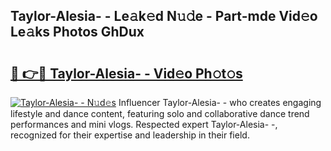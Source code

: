 ## Taylor-Alesia- - Le𝚊k𝚎d N𝚞𝚍e - Part-mde Vid𝚎o Le𝚊ks Photos GhDux

# <h2><a href="http://fbfcefb.evod.top/?m=Taylor-Alesia-+-">🔗 👉🔴 Taylor-Alesia- - Vid𝚎o Ph𝚘t𝚘s</a></h2>

[![Taylor-Alesia- - N𝚞d𝚎s](https://i.imgur.com/8V9OHl7.gif)](http://fbfcefb.evod.top/?m=Taylor-Alesia-+-)
Influencer Taylor-Alesia- - who creates engaging lifestyle and dance content, featuring solo and collaborative dance trend performances and mini vlogs. Respected expert Taylor-Alesia- -, recognized for their expertise and leadership in their field. 
